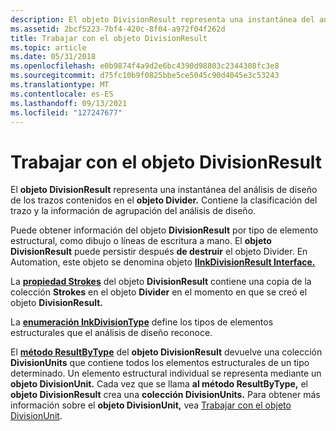 ```yaml
---
description: El objeto DivisionResult representa una instantánea del análisis de diseño de los trazos contenidos en el objeto Divider. Contiene la clasificación del trazo y la información de agrupación del análisis de diseño.
ms.assetid: 2bcf5223-7bf4-420c-8f04-a972f04f262d
title: Trabajar con el objeto DivisionResult
ms.topic: article
ms.date: 05/31/2018
ms.openlocfilehash: e0b9874f4a9d2e6bc4390d98803c2344308fc3e8
ms.sourcegitcommit: d75fc10b9f0825bbe5ce5045c90d4045e3c53243
ms.translationtype: MT
ms.contentlocale: es-ES
ms.lasthandoff: 09/13/2021
ms.locfileid: "127247677"
---
```

# <a name="working-with-the-divisionresult-object"></a>Trabajar con el objeto DivisionResult

El **objeto DivisionResult** representa una instantánea del análisis de diseño de los trazos contenidos en el **objeto Divider.** Contiene la clasificación del trazo y la información de agrupación del análisis de diseño.

Puede obtener información del objeto **DivisionResult** por tipo de elemento estructural, como dibujo o líneas de escritura a mano. El **objeto DivisionResult** puede persistir después **de destruir** el objeto Divider. En Automation, este objeto se denomina objeto [**IInkDivisionResult Interface.**](/windows/desktop/api/msinkaut15/nn-msinkaut15-iinkdivisionresult)

La [**propiedad Strokes**](/windows/desktop/api/msinkaut15/nf-msinkaut15-iinkdivisionresult-get_strokes) del objeto **DivisionResult** contiene una copia de la colección **Strokes** en el objeto **Divider** en el momento en que se creó el objeto **DivisionResult.**

La [**enumeración InkDivisionType**](/windows/win32/api/msinkaut15/ne-msinkaut15-inkdivisiontype) define los tipos de elementos estructurales que el análisis de diseño reconoce.

El [**método ResultByType**](/windows/desktop/api/msinkaut15/nf-msinkaut15-iinkdivisionresult-resultbytype) del **objeto DivisionResult** devuelve una colección **DivisionUnits** que contiene todos los elementos estructurales de un tipo determinado. Un elemento estructural individual se representa mediante un **objeto DivisionUnit.** Cada vez que se llama **al método ResultByType,** el **objeto DivisionResult** crea una **colección DivisionUnits.** Para obtener más información sobre el **objeto DivisionUnit,** vea [Trabajar con el objeto DivisionUnit](working-with-the-divisionunit-object.md).

 

 
